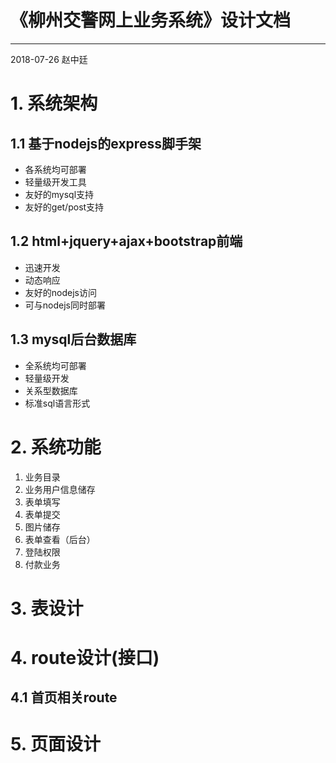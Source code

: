 # 《柳州交警网上业务系统》设计文档
---------------
2018-07-26
赵中廷
# 1. 系统架构

## 1.1 基于nodejs的express脚手架

+ 各系统均可部署
+ 轻量级开发工具
+ 友好的mysql支持
+ 友好的get/post支持

## 1.2 html+jquery+ajax+bootstrap前端

+ 迅速开发
+ 动态响应
+ 友好的nodejs访问
+ 可与nodejs同时部署
## 1.3 mysql后台数据库
+ 全系统均可部署
+ 轻量级开发
+ 关系型数据库
+ 标准sql语言形式

# 2. 系统功能
1. 业务目录
2. 业务用户信息储存
3. 表单填写
4. 表单提交
5. 图片储存
6. 表单查看（后台）
7. 登陆权限
8. 付款业务

# 3. 表设计

# 4. route设计(接口)

## 4.1 首页相关route

# 5. 页面设计

